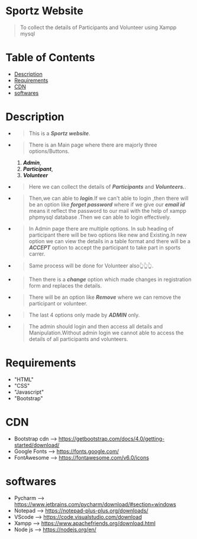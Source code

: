 # Sportz Website
> To collect the details of Participants and Volunteer using Xampp mysql

# Table of Contents
* [Description](#Description)
* [Requirements](#Requirements)
* [CDN](#CDN)
* [softwares](#softwares)


# <a name="Description"></a>Description
* > This is a ***Sportz website***.
* > There is an Main page where there are majorly three options/Buttons.
   1. ***Admin***,
   2. ***Participant***,
   3. ***Volunteer***
* > Here we can  collect the details of ***Participants*** and ***Volunteers.***.
* > Then,we can able to ***login***.If we can't able to login ,then there will be an option like ***forget password*** where if we give our ***email id*** means it reflect the password  to our mail with the help of xampp phpmysql database .Then we can able to login effectively.
* > In Admin page there are multiple options. In sub heading of participant there will be two options like new and Existing.In new option we can view the details in a table format and there will be a ***ACCEPT*** option to accept the participant to take part in sports carrer.
* > Same process will be done for Volunteer also👆👆👆.
* > Then there is a ***change*** option which made changes in registration form and replaces the details.
* > There will be an option like ***Remove*** where we can remove the participant or volunteer.
* > The last 4 options only made by ***ADMIN*** only.
* > The admin should login and then access all details and Manipulation.Without admin login we cannot able to access the details of all participants and volunteers.

# <a name="Requirements"></a>Requirements
* "HTML" 
* "CSS"
* "Javascript"
* "Bootstrap"

# <a name="CDN"></a>CDN
* Bootstrap cdn --> <https://getbootstrap.com/docs/4.0/getting-started/download/>
* Google Fonts  --> <https://fonts.google.com/>
* FontAwesome   --> <https://fontawesome.com/v6.0/icons>

# <a name="softwares"></a>softwares
* Pycharm --> <https://www.jetbrains.com/pycharm/download/#section=windows>
* Notepad --> <https://notepad-plus-plus.org/downloads/>
* VScode  --> <https://code.visualstudio.com/download>
* Xampp   --> <https://www.apachefriends.org/download.html>
* Node js  --> <https://nodejs.org/en/>
